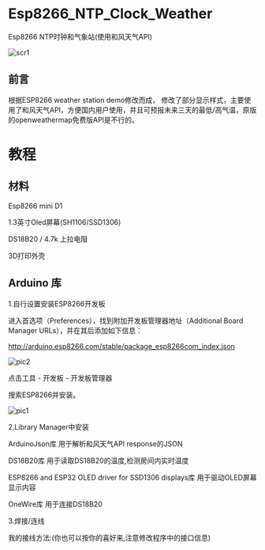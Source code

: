 # Esp8266_NTP_Clock_Weather
Esp8266 NTP时钟和气象站(使用和风天气API)

![scr1](https://github.com/inramento/Esp8266_NTP_Clock_Weather/raw/master/Pictures/screen1.jpg)


## 前言
根据ESP8266 weather station demo修改而成， 修改了部分显示样式，主要使用了和风天气API，方便国内用户使用，并且可预报未来三天的最低/高气温，原版的openweathermap免费版API是不行的。

##



# 教程
## 材料

Esp8266 mini D1

1.3英寸Oled屏幕(SH1106/SSD1306)

DS18B20 / 4.7k 上拉电阻

3D打印外壳

## Arduino 库
1.自行设置安装ESP8266开发板

进入首选项（Preferences），找到附加开发板管理器地址（Additional Board Manager URLs），并在其后添加如下信息：

http://arduino.esp8266.com/stable/package_esp8266com_index.json

![pic2](https://github.com/inramento/Esp8266_NTP_Clock_Weather/raw/master/Pictures/pic2.png)

点击工具 - 开发板 - 开发板管理器

搜索ESP8266并安装。

![pic1](https://github.com/inramento/Esp8266_NTP_Clock_Weather/raw/master/Pictures/pic1.png)

2.Library Manager中安装

ArduinoJson库  用于解析和风天气API response的JSON

DS18B20库      用于读取DS18B20的温度,检测房间内实时温度

ESP8266 and ESP32 OLED driver for SSD1306 displays库   用于驱动OLED屏幕显示内容

OneWire库      用于连接DS18B20

3.焊接/连线

我的接线方法:(你也可以按你的喜好来,注意修改程序中的接口信息)




